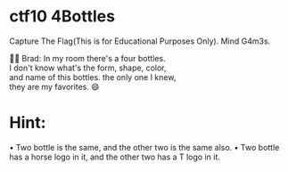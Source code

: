 
# ctf10 4Bottles
Capture The Flag(This is for Educational Purposes Only). Mind G4m3s.

🧑🏻 Brad:
In my room there's a four bottles. \
I don't know what's the form, shape, color, \
and name of this bottles. the only one I knew, \
they are my favorites. 😄

# Hint:
• Two bottle is the same, and the other two is the same also.
• Two bottle has a horse logo in it, and the other two has a T logo in it.

